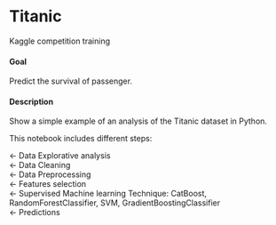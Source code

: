 # Titanic

Kaggle competition training

#### Goal
Predict the survival of passenger.

#### Description
Show a simple example of an analysis of the Titanic dataset in Python.

This notebook includes different steps:

<- Data Explorative analysis  
<- Data Cleaning  
<- Data Preprocessing  
<- Features selection  
<- Supervised Machine learning Technique: CatBoost, RandomForestClassifier, SVM, GradientBoostingClassifier  
<- Predictions
